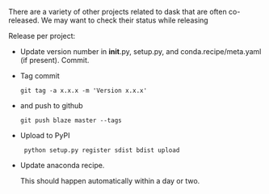 There are a variety of other projects related to dask that are often
co-released.  We may want to check their status while releasing


Release per project:

*   Update version number in __init__.py, setup.py,
    and conda.recipe/meta.yaml (if present).  Commit.

*   Tag commit

        git tag -a x.x.x -m 'Version x.x.x'

*   and push to github

        git push blaze master --tags

*  Upload to PyPI

        python setup.py register sdist bdist upload

*   Update anaconda recipe.

    This should happen automatically within a day or two.
